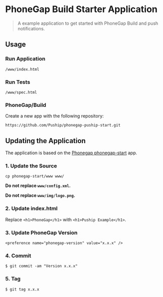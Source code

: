 # PhoneGap Build Starter Application

> A example application to get started with PhoneGap Build and push notifications.

## Usage

### Run Application

    /www/index.html

### Run Tests

    /www/spec.html

### PhoneGap/Build

Create a new app with the following repository:

    https://github.com/Puship/phonegap-puship-start.git

## Updating the Application

The application is based on the [Phonegap phonegap-start][phonegap-start] app.

### 1. Update the Source

    cp phonegap-start/www www/

__Do not replace `www/config.xml`.__

__Do not replace `www/img/logo.png`.__

### 2. Update index.html

Replace `<h1>PhoneGap</h1>` with `<h1>Puship Example</h1>`.

### 3. Update PhoneGap Version

    <preference name="phonegap-version" value="x.x.x" />

### 4. Commit

    $ git commit -am "Version x.x.x"

### 5. Tag

    $ git tag x.x.x

[phonegap-start]: http://github.com/phonegap/phonegap-start

